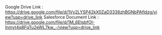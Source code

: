 Google Drive Link : https://drive.google.com/file/d/1Vy2LYSP42kX0ZaD3338zhBGNbPAfldzg/view?usp=drive_link
Salesforce Document Link : https://drive.google.com/file/d/1M_6EtsbfOI-lnmyt4q8FqTu2eWL7kw_-/view?usp=drive_link
